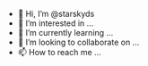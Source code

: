 - 👋 Hi, I’m @starskyds
- 👀 I’m interested in ...
- 🌱 I’m currently learning ...
- 💞️ I’m looking to collaborate on ...
- 📫 How to reach me ...

<!---
starskyds/starskyds is a ✨ special ✨ repository because its `README.md` (this file) appears on your GitHub profile.
You can click the Preview link to take a look at your changes.
--->
